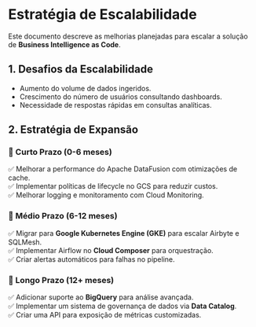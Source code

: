 # **Estratégia de Escalabilidade**
Este documento descreve as melhorias planejadas para escalar a solução de **Business Intelligence as Code**.

## **1. Desafios da Escalabilidade**
- Aumento do volume de dados ingeridos.
- Crescimento do número de usuários consultando dashboards.
- Necessidade de respostas rápidas em consultas analíticas.

## **2. Estratégia de Expansão**
### **🔹 Curto Prazo (0-6 meses)**
✅ Melhorar a performance do Apache DataFusion com otimizações de cache.  
✅ Implementar políticas de lifecycle no GCS para reduzir custos.  
✅ Melhorar logging e monitoramento com Cloud Monitoring.  

### **🔹 Médio Prazo (6-12 meses)**
✅ Migrar para **Google Kubernetes Engine (GKE)** para escalar Airbyte e SQLMesh.  
✅ Implementar Airflow no **Cloud Composer** para orquestração.  
✅ Criar alertas automáticos para falhas no pipeline.  

### **🔹 Longo Prazo (12+ meses)**
✅ Adicionar suporte ao **BigQuery** para análise avançada.  
✅ Implementar um sistema de governança de dados via **Data Catalog**.  
✅ Criar uma API para exposição de métricas customizadas.  

